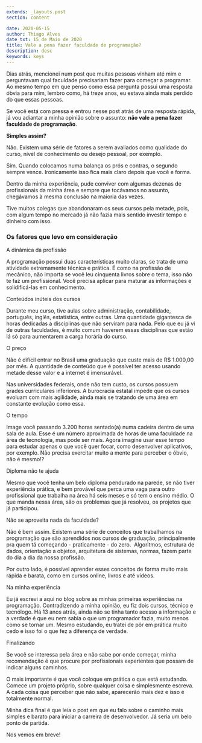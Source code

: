 ```yaml
---
extends: _layouts.post
section: content

date: 2020-05-15
author: Thiago Alves
date_txt: 15 de Maio de 2020
title: Vale a pena fazer faculdade de programação?
description: desc 
keywords: keys
---
```



Dias atrás, mencionei num post que muitas pessoas vinham até mim e perguntavam qual faculdade precisariam fazer para começar a programar. Ao mesmo tempo em que penso como essa pergunta possui uma resposta óbvia para mim, lembro como, há treze anos, eu estava ainda mais perdido do que essas pessoas.

Se você está com pressa e entrou nesse post atrás de uma resposta rápida, já vou adiantar a minha opinião sobre o assunto: **não vale a pena fazer faculdade de programação**.

**Simples assim?**

Não. Existem uma série de fatores a serem avaliados como qualidade do curso, nível de conhecimento ou desejo pessoal, por exemplo.

Sim. Quando colocamos numa balança os prós e contras, o segundo sempre vence. Ironicamente isso fica mais claro depois que você e forma.

Dentro da minha experiência, pude conviver com algumas dezenas de profissionais da minha área e sempre que tocávamos no assunto, chegávamos à mesma conclusão na maioria das vezes.

Tive muitos colegas que abandonaram os seus cursos pela metade, pois, com algum tempo no mercado já não fazia mais sentido investir tempo e dinheiro com isso.

### Os fatores que levo em consideração

A dinâmica da profissão

A programação possui duas características muito claras, se trata de uma atividade extremamente técnica e prática. É como na profissão de mecânico, não importa se você leu cinquenta livros sobre o tema, isso não te faz um profissional. Você precisa aplicar para maturar as informações e solidificá-las em conhecimento. 

Conteúdos inúteis dos cursos

Durante meu curso, tive aulas sobre administração, contabilidade, português, inglês, estatística, entre outras. Uma quantidade gigantesca de horas dedicadas a disciplinas que não serviram para nada. Pelo que eu já vi de outras faculdades, é muito comum haverem essas disciplinas que estão lá só para aumentarem a carga horária do curso. 

O preço

Não é difícil entrar no Brasil uma graduação que custe mais de R$ 1.000,00 por mês. A quantidade de conteúdo que é possível ter acesso usando metade desse valor e a internet é imensurável.

Nas universidades federais, onde não tem custo, os cursos possuem grades curriculares inferiores. A burocracia estatal impede que os cursos evoluam com mais agilidade, ainda mais se tratando de uma área em constante evolução como essa.

O tempo

Image você passando 3.200 horas sentado(a) numa cadeira dentro de uma sala de aula. Esse é um número aproximada de horas de uma faculdade na área de tecnologia, mas pode ser mais. Agora imagine usar esse tempo para estudar apenas o que você quer focar, como desenvolver aplicativos, por exemplo. Não precisa exercitar muito a mente para perceber o óbvio, não é mesmo!?

Diploma não te ajuda

Mesmo que você tenha um belo diploma pendurado na parede, se não tiver experiência prática, e bem provável que perca uma vaga para outro profissional que trabalha na área há seis meses e só tem o ensino médio. O que manda nessa área, são os problemas que já resolveu, os projetos que já participou.

Não se aproveita nada da faculdade?

Não é bem assim. Existem uma série de conceitos que trabalhamos na programação que são aprendidos nos cursos de graduação, principalmente pra quem tá começando - praticamente - do zero.  Algoritmos, estrutura de dados, orientação a objetos, arquitetura de sistemas, normas, fazem parte do dia a dia da nossa profissão. 

Por outro lado, é possível aprender esses conceitos de forma muito mais rápida e barata, como em cursos online, livros e até vídeos.

Na minha experiência

Eu já escrevi a aqui no blog sobre as minhas primeiras experiências na programação. Contradizendo a minha opinião, eu fiz dois cursos, técnico e tecnólogo. Há 13 anos atrás, ainda não se tinha tanto acesso a informação e a verdade é que eu nem sabia o que um programador fazia, muito menos como se tornar um. Mesmo estudando, eu tratei de pôr em prática muito cedo e isso foi o que fez a diferença de verdade. 

Finalizando

Se você se interessa pela área e não sabe por onde começar, minha recomendação é que procure por profissionais experientes que possam de indicar alguns caminhos. 

O mais importante é que você coloque em prática o que está estudando. Comece um projeto próprio, sobre qualquer coisa e simplesmente escreva. A cada coisa que perceber que não sabe, aparecerão mais dez e isso é totalmente normal.

Minha dica final é que leia o post em que eu falo sobre o caminho mais simples e barato para iniciar a carreira de desenvolvedor. Já seria um belo ponto de partida.

Nos vemos em breve!
